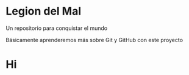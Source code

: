 # Legion del Mal
Un repositorio para conquistar el mundo

Básicamente aprenderemos más sobre Git y GitHub con este proyecto


# Hi
